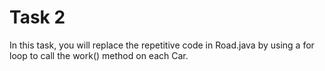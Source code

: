 # Task 2
In this task, you will replace the repetitive code in Road.java by 
using a for loop to call the work() method on each Car.
